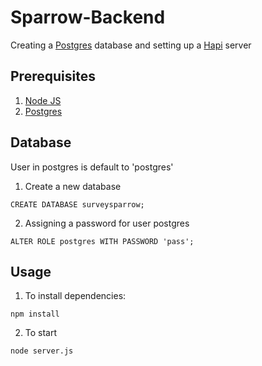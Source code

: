 # Sparrow-Backend

Creating a [Postgres](https://www.postgresql.org/) database and setting up a [Hapi](https://hapi.dev/) server

## Prerequisites

1. [Node JS](https://nodejs.org/)
2. [Postgres](https://www.postgresql.org/)

## Database

User in postgres is default to 'postgres'

1. Create a new database

```
CREATE DATABASE surveysparrow;
```
2. Assigning a password for user postgres

```
ALTER ROLE postgres WITH PASSWORD 'pass';
```

## Usage

1. To install dependencies:

```
npm install
```

2. To start

```
node server.js
```
